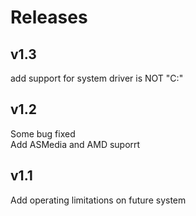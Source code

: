 # Releases

## v1.3

add support for system driver is NOT "C:"

## v1.2

Some bug fixed  
Add ASMedia and AMD suporrt

## v1.1

Add operating limitations on future system

